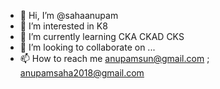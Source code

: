 - 👋 Hi, I’m @sahaanupam
- 👀 I’m interested in K8 
- 🌱 I’m currently learning CKA CKAD CKS
- 💞️ I’m looking to collaborate on ...
- 📫 How to reach me anupamsun@gmail.com ; anupamsaha2018@gmail.com

<!---
sahaanupam/sahaanupam is a ✨ special ✨ repository because its `README.md` (this file) appears on your GitHub profile.
You can click the Preview link to take a look at your changes.
--->
